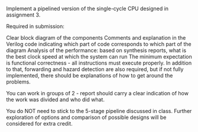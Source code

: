 Implement a pipelined version of the single-cycle CPU designed in assignment 3. 

Required in submission:

Clear block diagram of the components
Comments and explanation in the Verilog code indicating which part of code corresponds to which part of the diagram
Analysis of the performance: based on synthesis reports, what is the best clock speed at which the system can run
The minimum expectation is functional correctness - all instructions must execute properly. In addition to that, forwarding and hazard detection are also required, but if not fully implemented, there should be explanations of how to get around the problems.

You can work in groups of 2 - report should carry a clear indication of how the work was divided and who did what.

You do NOT need to stick to the 5-stage pipeline discussed in class. Further exploration of options and comparison of possible designs will be considered for extra credit.
